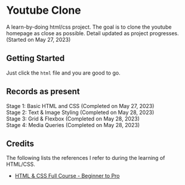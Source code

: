 # Youtube Clone

A learn-by-doing html/css project. The goal is to clone the youtube homepage as close as possible. Detail updated as project progresses. (Started on May 27, 2023)

## Getting Started
Just click the `html` file and you are good to go.

## Records as present
Stage 1: Basic HTML and CSS (Completed on May 27, 2023)   
Stage 2: Text & Image Styling (Completed on May 28, 2023)   
Stage 3: Grid & Flexbox (Completed on May 28, 2023)   
Stage 4: Media Queries (Completed on May 28, 2023)

## Credits
The following lists the references I refer to during the learning of HTML/CSS.
- [HTML & CSS Full Course - Beginner to Pro](https://www.youtube.com/watch?v=G3e-cpL7ofc&list=PLEPye7A7EcQZrT3VSBb7jtxnxIfY3yyG6)